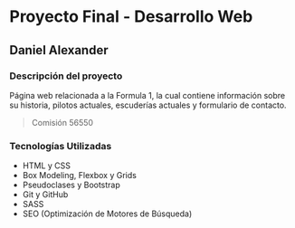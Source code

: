# **Proyecto Final - Desarrollo Web**
## **Daniel Alexander**
### **Descripción del proyecto**
Página web relacionada a la Formula 1, la cual contiene información sobre su historia, pilotos actuales, escuderías actuales y formulario de contacto.

>Comisión 56550
### **Tecnologías Utilizadas**
- HTML y CSS
- Box Modeling, Flexbox y Grids
- Pseudoclases y Bootstrap
- Git y GitHub
- SASS
- SEO (Optimización de Motores de Búsqueda)